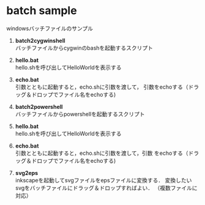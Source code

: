 # batch sample

windowsバッチファイルのサンプル

1. __batch2cygwinshell__  
  バッチファイルからcygwinのbashを起動するスクリプト

  1. __hello.bat__  
    hello.shを呼び出してHelloWorldを表示する
  1. __echo.bat__  
    引数とともに起動すると，echo.shに引数を渡して， 引数をechoする（ドラッグ＆ドロップでファイル名をechoする)

1. __batch2powershell__  
  バッチファイルからpowershellを起動するスクリプト

  1. __hello.bat__  
    hello.shを呼び出してHelloWorldを表示する
  1. __echo.bat__  
    引数とともに起動すると，echo.shに引数を渡して，引数 をechoする（ドラッグ＆ドロップでファイル名をechoする)

1. __svg2eps__  
  inkscapeを起動してsvgファイルをepsファイルに変換する． 変換したいsvgをバッチファイルにドラッグ＆ドロップすればよい． （複数ファイルに対応）
